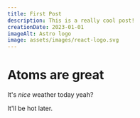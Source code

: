 ```yaml
---
title: First Post
description: This is a really cool post!
creationDate: 2023-01-01
imageAlt: Astro logo
image: assets/images/react-logo.svg
---
```


# Atoms are great

It's _nice_ weather today yeah?

It'll be hot later.
